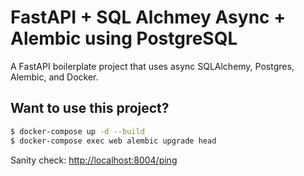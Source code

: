 # FastAPI + SQL Alchmey Async + Alembic using PostgreSQL

A FastAPI boilerplate project that uses async SQLAlchemy, Postgres, Alembic, and Docker.

## Want to use this project?

```sh
$ docker-compose up -d --build
$ docker-compose exec web alembic upgrade head
```

Sanity check: [http://localhost:8004/ping](http://localhost:8004/ping)
